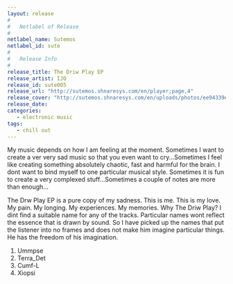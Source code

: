 ```yaml
---
layout: release
#
#   Netlabel of Release
#
netlabel_name: Sutemos
netlabel_id: sute
#
#   Release Info
#
release_title: The Driw Play EP
release_artist: IJO
release_id: sute005
release_url: "http://sutemos.shnaresys.com/en/player;page,4"
release_cover: "http://sutemos.shnaresys.com/en/uploads/photos/ee94339e78f2.jpg"
release_date: 
categories:
   - electronic music
tags:
   - chill out
---
```

My music depends on how I am feeling at the moment. Sometimes I want to create a ver very sad music so that you even want to cry...Sometimes I feel like creating something absolutely chaotic, fast and harmful for the brain. I dont want to bind myself to one particular musical style. Sometimes it is fun to create a very complexed stuff...Sometimes a couple of notes are more than enough...

The Drw Play EP is a pure copy of my sadness. This is me. This is my love. My pain. My longing. My experiences. My memories. Why The Driw Play? I dint find a suitable name for any of the tracks. Particular names wont reflect the essence that is drawn by sound. So I have picked up the names that put the listener into no frames and does not make him imagine particular things. He has the freedom of his imagination.


1. Ummpse
2. Terra_Det
3. Cumf-L
4. Xiopsi
